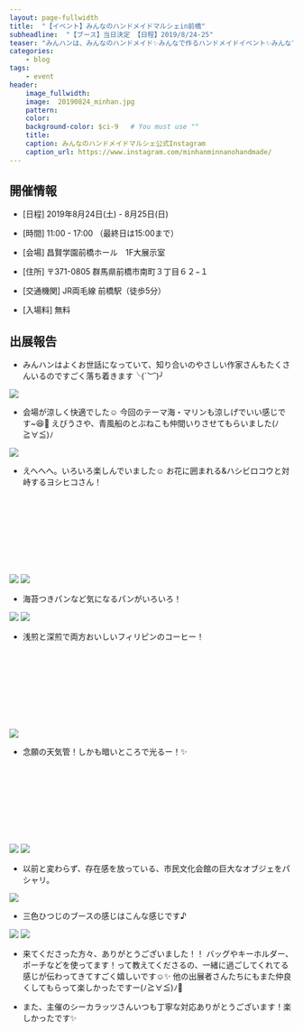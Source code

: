 ```yaml
---
layout: page-fullwidth
title:  "【イベント】みんなのハンドメイドマルシェin前橋"
subheadline:  "【ブース】当日決定 【日程】2019/8/24-25"
teaser: "みんハンは、みんなのハンドメイド✨みんなで作るハンドメイドイベント✨みんなで楽しむハンドメイドイベントです✨"
categories:
    - blog
tags:
    - event
header:
    image_fullwidth:
    image:  20190824_minhan.jpg
    pattern:
    color:
    background-color: $ci-9   # You must use ""
    title:
    caption: みんなのハンドメイドマルシェ公式Instagram
    caption_url: https://www.instagram.com/minhanminnanohandmade/
---
```


## 開催情報


* [日程] 2019年8月24日(土) - 8月25日(日) 

* [時間] 11:00 - 17:00 （最終日は15:00まで）

* [会場] 昌賢学園前橋ホール　1F大展示室

* [住所] 〒371-0805 群馬県前橋市南町３丁目６２−１

* [交通機関] JR両毛線 前橋駅（徒歩5分）

* [入場料] 無料

## 出展報告

* みんハンはよくお世話になっていて、知り合いのやさしい作家さんもたくさんいるのですごく落ち着きます╰(*´︶`*)╯

<img src="https://lh3.googleusercontent.com/pw/ACtC-3eVCOgQvlK04cvAB3fwCaWaOyht28ucXgKO4PKUCAsYfTYBzg6HwHFhLBhrcGMutHRJ5PNh6mBGdi8m2NEy43TRXSLyU78Q6k8Q6ulFYC1qg1B26Wse6zpdDqAjXRBF6rdTUU_7y8ai4fbP5jmcB9Te=w426-h535-no?authuser=2" style="">

* 会場が涼しく快適でした☺ 今回のテーマ海・マリンも涼しげでいい感じです~😆🍹
えびうさや、青風船のとぶねこも仲間いりさせてもらいました(ﾉ≧∀≦)ﾉ

<img src="https://lh3.googleusercontent.com/pw/ACtC-3cy8iaPINtxyMSGjVfiyNMIDKDdiWo5ixoE6LtFbbjCGcTbEVr-ZVCBMQJX5p8C6QcknVNTvDO-LHk0jaJwx36YeZFntqoFv7Rjw-eQ7Mw3Xx-_sJSRGhv-iGeUPg5U-hDtROy6y3iTpTmNNqJWY7mQ=w531-h399-no?authuser=2" style="">

* えへへへ。いろいろ楽しんでいました☺️ 
お花に囲まれる&ハシビロコウと対峙するヨシヒコさん！

<div class="iframely-embed"><div class="iframely-responsive" style="height: 140px; padding-bottom: 0;"><a href="https://ameblo.jp/0928-ak/" data-iframely-url="//cdn.iframe.ly/eZ6CDZr"></a></div></div><script async src="//cdn.iframe.ly/embed.js" charset="utf-8"></script>

<img src="https://lh3.googleusercontent.com/pw/ACtC-3eVhWexAgCiyLFR817kaEZo1RCmdmhHAClqyy6G2xDfeD4aPrdEH8oyRojYRq0jA3YIYvgR5zq6aXK7C1BNGwso8B5HWJ5STZ__-GVgEj2xL-_hXB9zN7YTucellURuvgOyNbf49P3V-urqbu8o4osA=w531-h396-no?authuser=2" style="">

<img src="https://lh3.googleusercontent.com/pw/ACtC-3eGi8Uh_NuXK0fzHRXn_3N_w9Uc8UPMqDRNnBXWTBG7Fnw4ewU_v3NoVHIOE4Rt9OgWvIc1UqxThNqufhuslvMkBn_JXCMBlNGtYxS_dN_s7hHYom2xzOBJZ3t_uQfrhIRwnFrMeqe_S93Un_nvRq8v=w532-h354-no?authuser=2" style="">

* 海苔つきパンなど気になるパンがいろいろ！

<img src="https://lh3.googleusercontent.com/pw/ACtC-3dVj9iNPBdoVMDWoia9-dnKcygej_C-hwyFLZGuooW9eHywaPMOR-Zj8oUGngy3bhHJZMi78vbeAAqjEMZaKXv_q0oASm8SP-khrXo54_CX87D208FjrTsZ1ZjesAEWCiwi2TamvSLCPLzAkrGgnO3N=w418-h528-no?authuser=2" style="">

<img src="https://lh3.googleusercontent.com/pw/ACtC-3eyJg2rteXA-hL7O8KvOzyrk5lOWoXUog52ZhmWBQUIqtmoJH8JsG4FCRo2LpA5_6Di5OBSsqn5yzH8OTHtyGBzZ-pEQSd0aZavFwrnfOlzI4YWEM6HR2IzlZj-k9PEAKKv_At8BDm3NUpw7ciAJGSj=w527-h392-no?authuser=2" style="">

* 浅煎と深煎で両方おいしいフィリピンのコーヒー！

<div class="iframely-embed"><div class="iframely-responsive" style="height: 140px; padding-bottom: 0;"><a href="https://ameblo.jp/beagle-one/" data-iframely-url="//cdn.iframe.ly/C1v3Ijn"></a></div></div><script async src="//cdn.iframe.ly/embed.js" charset="utf-8"></script>

<img src="https://lh3.googleusercontent.com/pw/ACtC-3cvWd3OxKW1s9ZOo6djhRqPk3bIghBZr30tWT8uUEZqCy90pavg8NSPYf5D_-By1LWynXFYrJhNwORFIFXgRsiyZT1ysADpTqe5c0joynjP19S82wSM2Un00inkqqI8eWYCLsUx0jSKtJCG7zLepvHs=w422-h530-no?authuser=2" style="">

* 念願の天気管！しかも暗いところで光るー！✨

<div class="iframely-embed"><div class="iframely-responsive" style="height: 140px; padding-bottom: 0;"><a href="https://www.instagram.com/stormglasssaaaaa/" data-iframely-url="//cdn.iframe.ly/9V94DVH"></a></div></div><script async src="//cdn.iframe.ly/embed.js" charset="utf-8"></script>

<img src="https://lh3.googleusercontent.com/pw/ACtC-3cTFubwFURe-X8U2nzfEWNiiV3GDx_O1i0P-hxJV9RDdn_o3mAJ-1XqIoPFpoda9jcq2CP_iLnFMSmGFuHBVwusj_VSBDEy-bfjTwYvnRkb-rR386-HPF464-X4d9ECrXA5aIJYwgJnGevJAt3fDea5=w421-h528-no?authuser=2" style="">

<img src="https://lh3.googleusercontent.com/pw/ACtC-3dnSltSWjPIYdUcWWMFzuBHUngXnkIN3PHFDlLycldO7nVVmf8vnoD4REc8mNsaXCluHfd9dxXCojGgj5Pof2UU7n2XtVlDDH0nLEGHbrSqT39CVIb_cev8S7GthFTqQD0C6-yCwj34CV_7KwvHJmmo=w532-h347-no?authuser=2" style="">

* 以前と変わらず、存在感を放っている、市民文化会館の巨大なオブジェをパシャリ。

<img src="https://lh3.googleusercontent.com/pw/ACtC-3fNG8csg4uQW102M9f1ZrXybjqDcCXlsmZXrhfIZD3ltt9aRW7e5Hy1qdj72FFYR0HFrcZRMr8IbxNUwpEYpaEu0mjY6w8gZOjTrPJLkM9FNgOmJSdiaJZuMW4oXEaEnFxRZLKAQJDPGlrNKxL7eZVO=w422-h530-no?authuser=2" style="">

* 三色ひつじのブースの感じはこんな感じです♪

<img src="https://lh3.googleusercontent.com/pw/ACtC-3fKHYnbY3CU7xblovfQIkPZBeEyrbLqx0PBQO1fbDoCrFNl1mS-XNIACmB5Zrs20SmLCREpa_bflKpZMzADYJkN-n3PEbA5psFig5_frjsMEWPo8xYQs9OQ0P1O0Pk0EKN06z1BjLJScCvXlOWZ_Z1A=w529-h392-no?authuser=2" style="">

<img src="https://lh3.googleusercontent.com/pw/ACtC-3cguYWxkOIsUTj9ABORaPSHjkaUy_ZFLUSd7G61oq1rkwaxJAShzQX9qisnJCfuluTpmooEYjO-mSM72CSeSkgCA6kGiyKs0u4ZHzUktcoLE5FdQLxcnDq2omb59WYQepIrvEAp0fuvioAvv_L1a5xO=w529-h389-no?authuser=2" style="">

* 来てくださった方々、ありがとうございました！！ バッグやキーホルダー、ポーチなどを使ってます！って教えてくださるの、一緒に過ごしてくれてる感じが伝わってきてすごく嬉しいです☺️✨ 他の出展者さんたちにもまた仲良くしてもらって楽しかったですー(ﾉ≧∀≦)ﾉ🌟

* また、主催のシーカラッツさんいつも丁寧な対応ありがとうございます！楽しかったです✨